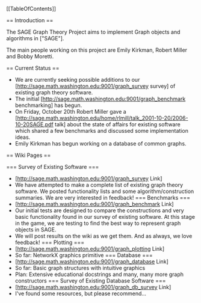 [[TableOfContents]]

==  Introduction ==

The SAGE Graph Theory Project aims to implement Graph objects and algorithms in ["SAGE"].

The main people working on this project are Emily Kirkman, Robert Miller and Bobby Moretti.

== Current Status ==

 * We are currently seeking possible additions to our [http://sage.math.washington.edu:9001/graph_survey survey] of existing graph theory software.
 * The initial [http://sage.math.washington.edu:9001/graph_benchmark benchmarking] has begun.
 * On Friday, October 20th Robert Miller gave a [http://sage.math.washington.edu/home/rlmill/talk_2001-10-20/2006-10-20SAGE.pdf talk] about the state of affairs for existing software which shared a few benchmarks and discussed some implementation ideas.
 * Emily Kirkman has begun working on a database of common graphs.

== Wiki Pages ==

=== Survey of Existing Software ===
 * [http://sage.math.washington.edu:9001/graph_survey Link]
 * We have attempted to make a complete list of existing graph theory software. We posted functionality lists and some algorithm/construction summaries. We are very interested in feedback!
=== Benchmarks ===
 * [http://sage.math.washington.edu:9001/graph_benchmark Link]
 * Our initial tests are designed to compare the constructions and very basic functionality found in our survey of existing software. At this stage in the game, we are testing to find the best way to represent graph objects in SAGE.
 * We will post results on the wiki as we get them. And as always, we love feedback!
=== Plotting ===
 * [http://sage.math.washington.edu:9001/graph_plotting Link]
 * So far: NetworkX graphics primitive
=== Database ===
 * [http://sage.math.washington.edu:9001/graph_database Link]
 * So far: Basic graph structures with intuitive graphics
 * Plan:  Extensive educational docstrings and many, many more graph constructors
=== Survey of Existing Database Software ===
 * [http://sage.math.washington.edu:9001/graph_db_survey Link]
 * I've found some resources, but please recommend...
